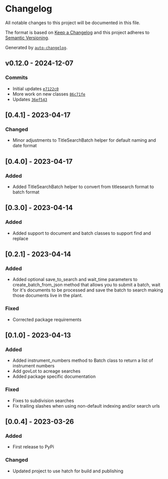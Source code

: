 # Changelog

All notable changes to this project will be documented in this file.

The format is based on [Keep a Changelog](https://keepachangelog.com/en/1.0.0/)
and this project adheres to [Semantic Versioning](https://semver.org/spec/v2.0.0.html).

Generated by [`auto-changelog`](https://github.com/CookPete/auto-changelog).

## v0.12.0 - 2024-12-07

### Commits

- Initial updates [`e7122c0`](https://gitlab.com/propertysync/tools/python-api-client/commit/e7122c0d498bd7bc366c24e5dcdf1a47941326ef)
- More work on new classes [`86c71fe`](https://gitlab.com/propertysync/tools/python-api-client/commit/86c71fee5ae87b1e64acd822d3bec6755b6042a4)
- Updates [`36ef543`](https://gitlab.com/propertysync/tools/python-api-client/commit/36ef543fabfecc45199605742a8c7aea4f1afb05)

<!-- auto-changelog-above -->

## [0.4.1] - 2023-04-17

### Changed
- Minor adjustments to TitleSearchBatch helper for default naming and date format

## [0.4.0] - 2023-04-17

### Added
- Added TitleSearchBatch helper to convert from titlesearch format to batch format

## [0.3.0] - 2023-04-14

### Added
- Added support to document and batch classes to support find and replace

## [0.2.1] - 2023-04-14

### Added
- Added optional save_to_search and wait_time parameters to create_batch_from_json method that allows you to submit a batch, wait for it's documents to be processed and save the batch to search making those documents live in the plant.

### Fixed
- Corrected package requirements

## [0.1.0] - 2023-04-13

### Added
- Added instrument_numbers method to Batch class to return a list of instrument numbers
- Add govLot to acreage searches
- Added package specific documentation

### Fixed
- Fixes to subdivision searches
- Fix trailing slashes when using non-default indexing and/or search urls

## [0.0.4] - 2023-03-26

### Added
- First release to PyPi

### Changed
- Updated project to use hatch for build and publishing
